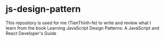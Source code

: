 # js-design-pattern

This repository is used for me (TienThinh-fe) to write and review what I learn from the book Learning JavaScript Design Patterns: A JavaScript and React Developer's Guide
